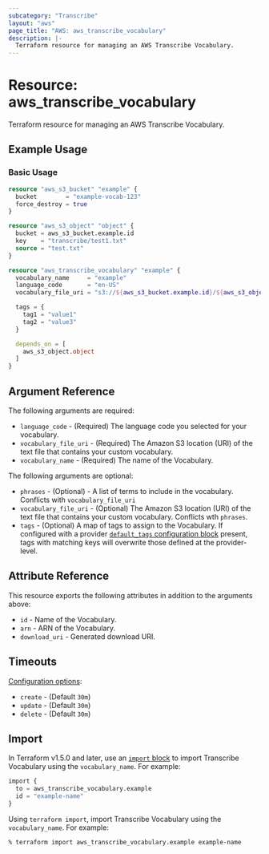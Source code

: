 ```yaml
---
subcategory: "Transcribe"
layout: "aws"
page_title: "AWS: aws_transcribe_vocabulary"
description: |-
  Terraform resource for managing an AWS Transcribe Vocabulary.
---
```


# Resource: aws_transcribe_vocabulary

Terraform resource for managing an AWS Transcribe Vocabulary.

## Example Usage

### Basic Usage

```terraform
resource "aws_s3_bucket" "example" {
  bucket        = "example-vocab-123"
  force_destroy = true
}

resource "aws_s3_object" "object" {
  bucket = aws_s3_bucket.example.id
  key    = "transcribe/test1.txt"
  source = "test.txt"
}

resource "aws_transcribe_vocabulary" "example" {
  vocabulary_name     = "example"
  language_code       = "en-US"
  vocabulary_file_uri = "s3://${aws_s3_bucket.example.id}/${aws_s3_object.object.key}"

  tags = {
    tag1 = "value1"
    tag2 = "value3"
  }

  depends_on = [
    aws_s3_object.object
  ]
}
```

## Argument Reference

The following arguments are required:

* `language_code` - (Required) The language code you selected for your vocabulary.
* `vocabulary_file_uri` - (Required) The Amazon S3 location (URI) of the text file that contains your custom vocabulary.
* `vocabulary_name` - (Required) The name of the Vocabulary.

The following arguments are optional:

* `phrases` - (Optional) - A list of terms to include in the vocabulary. Conflicts with `vocabulary_file_uri`
* `vocabulary_file_uri` - (Optional) The Amazon S3 location (URI) of the text file that contains your custom vocabulary. Conflicts wth `phrases`.
* `tags` - (Optional) A map of tags to assign to the Vocabulary. If configured with a provider [`default_tags` configuration block](https://registry.terraform.io/providers/hashicorp/aws/latest/docs#default_tags-configuration-block) present, tags with matching keys will overwrite those defined at the provider-level.

## Attribute Reference

This resource exports the following attributes in addition to the arguments above:

* `id` - Name of the Vocabulary.
* `arn` - ARN of the Vocabulary.
* `download_uri` - Generated download URI.

## Timeouts

[Configuration options](https://developer.hashicorp.com/terraform/language/resources/syntax#operation-timeouts):

* `create` - (Default `30m`)
* `update` - (Default `30m`)
* `delete` - (Default `30m`)

## Import

In Terraform v1.5.0 and later, use an [`import` block](https://developer.hashicorp.com/terraform/language/import) to import Transcribe Vocabulary using the `vocabulary_name`. For example:

```terraform
import {
  to = aws_transcribe_vocabulary.example
  id = "example-name"
}
```

Using `terraform import`, import Transcribe Vocabulary using the `vocabulary_name`. For example:

```console
% terraform import aws_transcribe_vocabulary.example example-name
```
